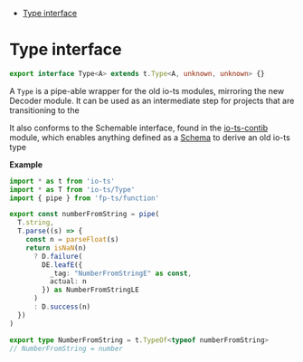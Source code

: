 <!-- START doctoc generated TOC please keep comment here to allow auto update -->
<!-- DON'T EDIT THIS SECTION, INSTEAD RE-RUN doctoc TO UPDATE -->

- [Type interface](#type-interface)

<!-- END doctoc generated TOC please keep comment here to allow auto update -->

# Type interface

```ts
export interface Type<A> extends t.Type<A, unknown, unknown> {}
```

A `Type` is a pipe-able wrapper for the old io-ts modules, mirroring the new Decoder module. It can be used as an intermediate step for projects that are transitioning to the 

It also conforms to the Schemable interface, found in the [io-ts-contib](https://github.com/anthonyjoeseph/io-ts-contrib) module, which enables anything defined as a [Schema](https://github.com/anthonyjoeseph/io-ts-contrib/blob/master/Schema.md) to derive an old io-ts type

**Example**

```ts
import * as t from 'io-ts'
import * as T from 'io-ts/Type'
import { pipe } from 'fp-ts/function'

export const numberFromString = pipe(
  T.string,
  T.parse((s) => {
    const n = parseFloat(s)
    return isNaN(n) 
      ? D.failure(
        DE.leafE({ 
          _tag: "NumberFromStringE" as const, 
          actual: n
        }) as NumberFromStringLE
      )
      : D.success(n)
  })
)

export type NumberFromString = t.TypeOf<typeof numberFromString>
// NumberFromString = number

```
